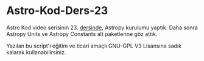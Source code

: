 # Astro-Kod-Ders-23
Astro Kod video serisinin 23. [dersinde](https://youtu.be/), Astropy kurulumu yaptık. Daha sonra Astropy Units ve Astropy Constants alt paketlerine göz attık.

Yazılan bu script'i eğitim ve ticari amaçlı GNU-GPL V3 Lisansına sadık kalarak kullanabilirsiniz.
